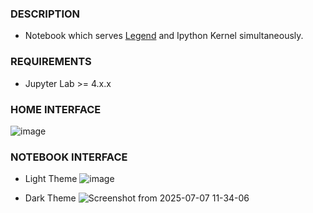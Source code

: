 ### DESCRIPTION

- Notebook which serves [Legend](https://github.com/ShanmukhEstrella/Legend-Jupyter) and Ipython Kernel simultaneously.

### REQUIREMENTS
- Jupyter Lab >= 4.x.x

### HOME INTERFACE
![image](https://github.com/user-attachments/assets/b0f1a692-eeb8-4919-a8b0-53d11bfb0d08)


### NOTEBOOK INTERFACE
- Light Theme
![image](https://github.com/user-attachments/assets/811e0ce0-d7d8-4f5a-bf75-e4b6c93a27e7)


- Dark Theme
![Screenshot from 2025-07-07 11-34-06](https://github.com/user-attachments/assets/46771abd-f1a5-4868-88b2-f4795fc47b99)



